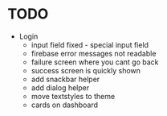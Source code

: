 # TODO
- Login
    - input field fixed - special input field
    - firebase error messages not readable
    - failure screen where you cant go back
    - success screen is quickly shown
    - add snackbar helper
    - add dialog helper
    - move textstyles to theme
    - cards on dashboard